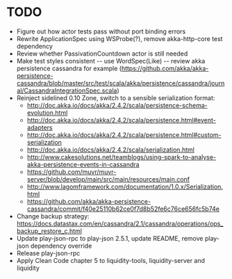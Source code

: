 TODO
====

* Figure out how actor tests pass without port binding errors
* Rewrite ApplicationSpec using WSProbe(?), remove akka-http-core test dependency
* Review whether PassivationCountdown actor is still needed
* Make test styles consistent -- use WordSpec(Like) -- review akka persistence cassandra for example (https://github.com/akka/akka-persistence-cassandra/blob/master/src/test/scala/akka/persistence/cassandra/journal/CassandraIntegrationSpec.scala)
* Reinject sidelined 0.10 Zone, switch to a sensible serialization format:
  * http://doc.akka.io/docs/akka/2.4.2/scala/persistence-schema-evolution.html
  * http://doc.akka.io/docs/akka/2.4.2/scala/persistence.html#event-adapters
  * http://doc.akka.io/docs/akka/2.4.2/scala/persistence.html#custom-serialization
  * http://doc.akka.io/docs/akka/2.4.2/scala/serialization.html
  * http://www.cakesolutions.net/teamblogs/using-spark-to-analyse-akka-persistence-events-in-cassandra
  * https://github.com/muvr/muvr-server/blob/develop/main/src/main/resources/main.conf
  * http://www.lagomframework.com/documentation/1.0.x/Serialization.html
  * https://github.com/akka/akka-persistence-cassandra/commit/f40e25110b62ce0f7d8b52fe6c76ce656fc5b74e
* Change backup strategy: https://docs.datastax.com/en/cassandra/2.1/cassandra/operations/ops_backup_restore_c.html
* Update play-json-rpc to play-json 2.5.1, update README, remove play-json dependency override
* Release play-json-rpc
* Apply Clean Code chapter 5 to liquidity-tools, liquidity-server and liquidity
